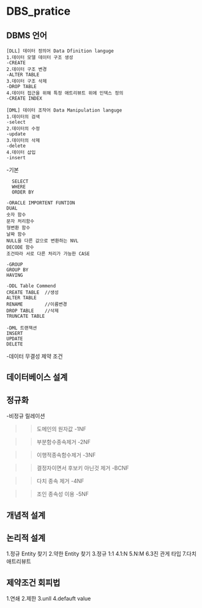 # DBS_pratice
## DBMS 언어
```
[DLL] 데이터 정의어 Data Dfinition languge
1.데이터 모델 데이터 구조 생성
-CREATE
2.데이터 구조 변경
-ALTER TABLE
3.데이터 구조 삭제
-DROP TABLE
4.데이터 접근을 위해 특정 애트리뷰트 위에 인덱스 정의
-CREATE INDEX

[DML] 데이터 조작어 Data Manipulation languge
1.데이터의 검색
-select
2.데이터의 수정
-update
3.데이터의 삭제
-delete
4.데이터 삽입
-insert
```




-기본
```
  SELECT
  WHERE
  ORDER BY
```

```
-ORACLE IMPORTENT FUNTION
DUAL
숫자 함수
문자 처리함수
형변환 함수
날짜 함수
NULL을 다른 값으로 변환하는 NVL
DECODE 함수
조건따라 서로 다른 처리가 가능한 CASE
```
```
-GROUP
GROUP BY
HAVING
```

```
-DDL Table Commend
CREATE TABLE  //생성
ALTER TABLE   
RENAME        //이름변경
DROP TABLE    //삭제
TRUNCATE TABLE

-DML 트랜잭션
INSERT
UPDATE
DELETE
```
-데이터 무결성 제약 조건

## 데이터베이스 설계



## 정규화
-비정규 릴레이션

>>도메인의 원자값
-1NF

>>부분함수종속제거
-2NF

>>이행적종속함수제거
-3NF

>>결정자이면서 후보키 아닌것 제거
-BCNF

>>다치 종속 제거
-4NF

>>조인 종속성 이용
-5NF

## 개념적 설계


## 논리적 설계
1.정규 Entity 찾기
2.약한 Entity 찾기
3.정규 1:1
4.1:N
5.N:M
6.3진 관게 타입
7.다치 애트리뷰트


## 제약조건 회피법

1.연쇄
2.제한
3.unll
4.defauft value
